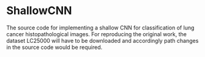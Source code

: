 # ShallowCNN

The source code for implementing a shallow CNN for classification of lung cancer histopathological images. For reproducing the original work, the dataset LC25000 will have to be downloaded and accordingly path changes in the source code would be required.
